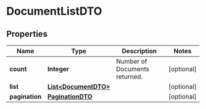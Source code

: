 
# DocumentListDTO

## Properties
Name | Type | Description | Notes
------------ | ------------- | ------------- | -------------
**count** | **Integer** | Number of Documents returned.  |  [optional]
**list** | [**List&lt;DocumentDTO&gt;**](DocumentDTO.md) |  |  [optional]
**pagination** | [**PaginationDTO**](PaginationDTO.md) |  |  [optional]



